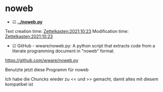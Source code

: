 # noweb

* ☑ **[../noweb.py](./noweb.py)**

Text creation time: [Zettelkasten:2021:10:23]()
Modification time: [Zettelkasten:2021:10:23]()



* ☑ GitHub - wware/noweb.py: A python script that extracts code from a literate programming document in "noweb" format.

<https://github.com/wware/noweb.py>

Benutzte jetzt diese Programm für noweb

Ich habe die Chuncks wieder zu << und >> gemacht, damit altes mit diesem kompatibel ist

